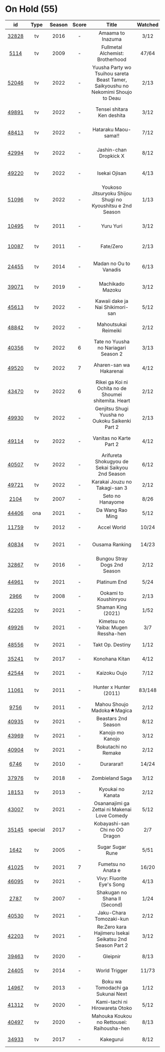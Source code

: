 # On Hold (55)

|                      id                      |   Type  | Season | Score |                                       Title                                       | Watched |    Updated    | Start Date |
| :------------------------------------------: | :-----: | :----: | :---: | :-------------------------------------------------------------------------------: | :-----: | :-----------: | :--------: |
| [32828](https://myanimelist.net/anime/32828) |    tv   |  2016  |   -   |                                 Amaama to Inazuma                                 |   3/12  |  3 weeks ago  | 01/12/2023 |
|  [5114](https://myanimelist.net/anime/5114)  |    tv   |  2009  |   -   |                          Fullmetal Alchemist: Brotherhood                         |  47/64  |  4 months ago | 10/07/2022 |
| [52046](https://myanimelist.net/anime/52046) |    tv   |  2022  |   -   | Yuusha Party wo Tsuihou sareta Beast Tamer, Saikyoushu no Nekomimi Shoujo to Deau |   2/13  |  2 months ago | 10/05/2022 |
| [49891](https://myanimelist.net/anime/49891) |    tv   |  2022  |   -   |                             Tensei shitara Ken deshita                            |   3/12  |  2 months ago | 09/30/2022 |
| [48413](https://myanimelist.net/anime/48413) |    tv   |  2022  |   -   |                                Hataraku Maou-sama!!                               |   7/12  |  4 months ago | 07/15/2022 |
| [42994](https://myanimelist.net/anime/42994) |    tv   |  2022  |   -   |                               Jashin-chan Dropkick X                              |   8/12  |  4 months ago | 07/15/2022 |
| [49220](https://myanimelist.net/anime/49220) |    tv   |  2022  |   -   |                                   Isekai Ojisan                                   |   4/13  |  5 months ago | 07/08/2022 |
| [51096](https://myanimelist.net/anime/51096) |    tv   |  2022  |   -   |             Youkoso Jitsuryoku Shijou Shugi no Kyoushitsu e 2nd Season            |   1/13  |  6 months ago | 07/05/2022 |
| [10495](https://myanimelist.net/anime/10495) |    tv   |  2011  |   -   |                                     Yuru Yuri                                     |   3/12  |  6 months ago | 06/30/2022 |
| [10087](https://myanimelist.net/anime/10087) |    tv   |  2011  |   -   |                                     Fate/Zero                                     |   2/13  | 10 months ago | 04/26/2022 |
| [24455](https://myanimelist.net/anime/24455) |    tv   |  2014  |   -   |                               Madan no Ou to Vanadis                              |   6/13  | 11 months ago | 04/22/2022 |
| [39071](https://myanimelist.net/anime/39071) |    tv   |  2019  |   -   |                                  Machikado Mazoku                                 |   3/12  |  4 months ago | 04/19/2022 |
| [45613](https://myanimelist.net/anime/45613) |    tv   |  2022  |   -   |                          Kawaii dake ja Nai Shikimori-san                         |   5/12  |  7 months ago | 04/10/2022 |
| [48842](https://myanimelist.net/anime/48842) |    tv   |  2022  |   -   |                                Mahoutsukai Reimeiki                               |   2/12  | 10 months ago | 04/09/2022 |
| [40356](https://myanimelist.net/anime/40356) |    tv   |  2022  |   6   |                        Tate no Yuusha no Nariagari Season 2                       |   3/13  | 10 months ago | 04/06/2022 |
| [49520](https://myanimelist.net/anime/49520) |    tv   |  2022  |   7   |                              Aharen-san wa Hakarenai                              |   4/12  |  6 months ago | 04/01/2022 |
| [43470](https://myanimelist.net/anime/43470) |    tv   |  2022  |   6   |               Rikei ga Koi ni Ochita no de Shoumei shitemita. Heart               |   2/12  | 10 months ago | 04/01/2022 |
| [49930](https://myanimelist.net/anime/49930) |    tv   |  2022  |   -   |                  Genjitsu Shugi Yuusha no Oukoku Saikenki Part 2                  |   2/13  | 11 months ago | 03/01/2022 |
| [49114](https://myanimelist.net/anime/49114) |    tv   |  2022  |   -   |                              Vanitas no Karte Part 2                              |   4/12  | 11 months ago | 01/15/2022 |
| [40507](https://myanimelist.net/anime/40507) |    tv   |  2022  |   -   |                  Arifureta Shokugyou de Sekai Saikyou 2nd Season                  |   6/12  | 11 months ago | 01/14/2022 |
| [49721](https://myanimelist.net/anime/49721) |    tv   |  2022  |   -   |                           Karakai Jouzu no Takagi-san 3                           |   2/12  |   Last year   | 01/08/2022 |
|  [2104](https://myanimelist.net/anime/2104)  |    tv   |  2007  |   -   |                                  Seto no Hanayome                                 |   8/26  |   Last year   | 01/05/2022 |
| [44406](https://myanimelist.net/anime/44406) |   ona   |  2021  |   -   |                                  Da Wang Rao Ming                                 |   5/12  |   Last year   | 12/19/2021 |
| [11759](https://myanimelist.net/anime/11759) |    tv   |  2012  |   -   |                                    Accel World                                    |  10/24  |   Last year   | 12/16/2021 |
| [40834](https://myanimelist.net/anime/40834) |    tv   |  2021  |   -   |                                   Ousama Ranking                                  |  14/23  | 11 months ago | 12/11/2021 |
| [32867](https://myanimelist.net/anime/32867) |    tv   |  2016  |   -   |                            Bungou Stray Dogs 2nd Season                           |   2/12  | 11 months ago | 10/25/2021 |
| [44961](https://myanimelist.net/anime/44961) |    tv   |  2021  |   -   |                                    Platinum End                                   |   5/24  |   Last year   | 10/23/2021 |
|  [2966](https://myanimelist.net/anime/2966)  |    tv   |  2008  |   -   |                               Ookami to Koushinryou                               |   2/13  |   Last year   | 10/20/2021 |
| [42205](https://myanimelist.net/anime/42205) |    tv   |  2021  |   -   |                                 Shaman King (2021)                                |   1/52  |   Last year   | 10/14/2021 |
| [49926](https://myanimelist.net/anime/49926) |    tv   |  2021  |   -   |                         Kimetsu no Yaiba: Mugen Ressha-hen                        |   3/7   |   Last year   | 10/11/2021 |
| [48556](https://myanimelist.net/anime/48556) |    tv   |  2021  |   -   |                                  Takt Op. Destiny                                 |   1/12  |   Last year   | 10/06/2021 |
| [35241](https://myanimelist.net/anime/35241) |    tv   |  2017  |   -   |                                   Konohana Kitan                                  |   4/12  |   Last year   | 09/22/2021 |
| [42544](https://myanimelist.net/anime/42544) |    tv   |  2021  |   -   |                                    Kaizoku Oujo                                   |   7/12  |   Last year   | 08/30/2021 |
| [11061](https://myanimelist.net/anime/11061) |    tv   |  2011  |   -   |                               Hunter x Hunter (2011)                              |  83/148 |  6 months ago | 08/24/2021 |
|  [9756](https://myanimelist.net/anime/9756)  |    tv   |  2011  |   -   |                             Mahou Shoujo Madoka★Magica                            |   2/12  |   Last year   | 08/19/2021 |
| [40935](https://myanimelist.net/anime/40935) |    tv   |  2021  |   -   |                                Beastars 2nd Season                                |   8/12  |   Last year   | 07/20/2021 |
| [43969](https://myanimelist.net/anime/43969) |    tv   |  2021  |   -   |                                  Kanojo mo Kanojo                                 |   3/12  |   Last year   | 07/05/2021 |
| [40904](https://myanimelist.net/anime/40904) |    tv   |  2021  |   -   |                                Bokutachi no Remake                                |   2/12  |   Last year   | 07/04/2021 |
|  [6746](https://myanimelist.net/anime/6746)  |    tv   |  2010  |   -   |                                     Durarara!!                                    |  14/24  |   Last year   | 06/17/2021 |
| [37976](https://myanimelist.net/anime/37976) |    tv   |  2018  |   -   |                                  Zombieland Saga                                  |   3/12  |   Last year   | 05/28/2021 |
| [18153](https://myanimelist.net/anime/18153) |    tv   |  2013  |   -   |                                 Kyoukai no Kanata                                 |   2/12  |   Last year   | 05/27/2021 |
| [43007](https://myanimelist.net/anime/43007) |    tv   |  2021  |   -   |                    Osananajimi ga Zettai ni Makenai Love Comedy                   |   5/12  |   Last year   | 05/25/2021 |
| [35145](https://myanimelist.net/anime/35145) | special |  2017  |   -   |                           Kobayashi-san Chi no OO Dragon                          |   2/7   |   Last year   | 05/14/2021 |
|  [1642](https://myanimelist.net/anime/1642)  |    tv   |  2005  |   -   |                                  Sugar Sugar Rune                                 |   5/51  |  6 months ago | 05/10/2021 |
| [41025](https://myanimelist.net/anime/41025) |    tv   |  2021  |   7   |                                 Fumetsu no Anata e                                |  16/20  |   Last year   | 04/28/2021 |
| [46095](https://myanimelist.net/anime/46095) |    tv   |  2021  |   -   |                             Vivy: Fluorite Eye's Song                             |   4/13  |   Last year   | 04/28/2021 |
|  [2787](https://myanimelist.net/anime/2787)  |    tv   |  2007  |   -   |                           Shakugan no Shana II (Second)                           |   1/24  |  2 years ago  | 02/19/2021 |
| [40530](https://myanimelist.net/anime/40530) |    tv   |  2021  |   -   |                              Jaku-Chara Tomozaki-kun                              |   2/12  |  2 years ago  | 01/09/2021 |
| [42203](https://myanimelist.net/anime/42203) |    tv   |  2021  |   -   |              Re:Zero kara Hajimeru Isekai Seikatsu 2nd Season Part 2              |   3/12  |  2 years ago  | 01/07/2021 |
| [39463](https://myanimelist.net/anime/39463) |    tv   |  2020  |   -   |                                      Gleipnir                                     |   8/13  |   Last year   | 12/16/2020 |
| [24405](https://myanimelist.net/anime/24405) |    tv   |  2014  |   -   |                                   World Trigger                                   |  11/73  |  2 years ago  | 12/01/2020 |
| [14967](https://myanimelist.net/anime/14967) |    tv   |  2013  |   -   |                         Boku wa Tomodachi ga Sukunai Next                         |   1/12  |  2 years ago  | 11/28/2020 |
| [41312](https://myanimelist.net/anime/41312) |    tv   |  2020  |   -   |                           Kami-tachi ni Hirowareta Otoko                          |   5/12  |   Last year   | 11/18/2020 |
| [40497](https://myanimelist.net/anime/40497) |    tv   |  2020  |   -   |                     Mahouka Koukou no Rettousei: Raihousha-hen                    |   8/13  |   Last year   | 10/04/2020 |
| [34933](https://myanimelist.net/anime/34933) |    tv   |  2017  |   -   |                                     Kakegurui                                     |   8/12  |   Last year   |      -     |